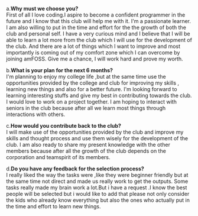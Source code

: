 a.**Why must we choose you?**<br />
  First of all I love coding.I aspire to become a confident programmer in the future and I know that this club will help me with it.
  I'm a passionate learner.
  I am also willing to put in the time and effort for the the growth of both the club and personal self.
  I have a very curious mind and I believe that I will be able to learn a lot more from the club which I will use for the development of the club.
  And there are a lot of things which I want to improve and most importantly is coming out of my comfort zone which I can overcome by joining amFOSS.
  Give me a chance, I will work hard and prove my worth.

b.**What is your plan for the next 6 months?**<br />
  I'm planning to enjoy my college life ,but at the same time use the opportunities provided by the college and club for improving my skills ,
  learning new things and also for a better future.
  I'm looking forward to learning interesting stuffs and give my best in contributing towards the club.
  I would love to work on a project together.
  I am hoping to interact with seniors in the club because after all we learn most things through interactions with others.

c.**How would you contribute back to the club?** <br />
  I will make use of the opportunities provided by the club and improve my skills and thought process and use them wisely for the development of the club.
  I am also ready to share my present knowledge with the other members because after all the growth of the club depends on the corporation and teamspirit of its members.

d.**Do you have any feedback for the selection process?**<br />
  I really liked the way the tasks were ,like they were beginner friendly but at the same time not direct and made us really work to get the outputs.
  Some tasks really made my brain work a lot.But i have a request .I know the best people will be selected but i would like to add that please not only consider the
  kids who already know everything but also the ones who actually put in the time and effort to learn new things.
